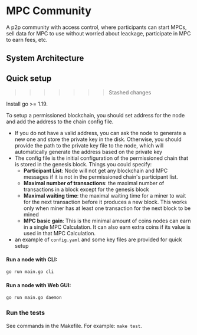 # MPC Community

A p2p community with access control, where participants can start MPCs, sell data for MPC to use without worried about leackage, participate in MPC to earn fees, etc.

## System Architecture

## Quick setup
>>>>>>> Stashed changes

Install go >= 1.19.

To setup a permissioned blockchain, you should set address for the node and add the address to the chain config file. 
- If you do not have a valid address, you can ask the node to generate a new one and store the private key in the disk. Otherwise, you should provide the path to the private key file to the node, which will automatically generate the address based on the private key
- The config file is the initial configuration of the permissioned chain that is stored in the genesis block. Things you could specify:
  - **Participant List**: Node will not get any blockchain and MPC messages if it is not in the permissioned chain's participant list.
  - **Maximal number of transactions**: the maximal number of transactions in a block except for the genesis block
  - **Maximal waiting time**: the maximal waiting time for a miner to wait for the next transaction before it produces a new block. This works only when miner has at least one transaction for the next block to be mined
  - **MPC basic gain**: This is the minimal amount of coins nodes can earn in a single MPC Calculation. It can also earn extra coins if its value is used in that MPC Calculation.
- an example of `config.yaml` and some key files are provided for quick setup

#### Run a node with CLI:

```sh
go run main.go cli
```

#### Run a node with Web GUI:

```sh
go run main.go daemon
```


### Run the tests

See commands in the Makefile. For example: `make test`.
